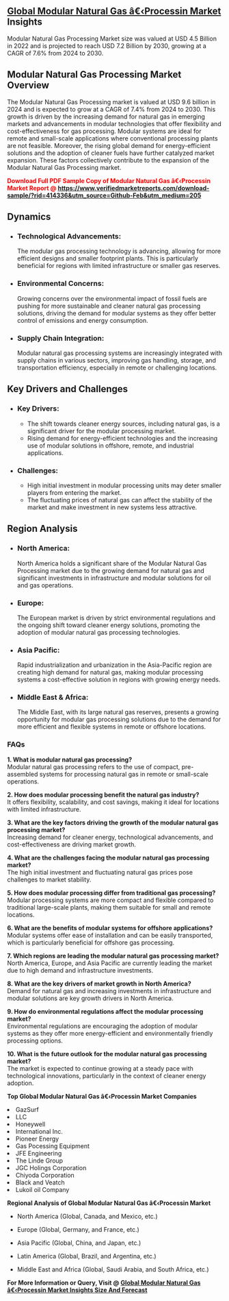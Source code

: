 <h2><a href="https://www.verifiedmarketreports.com/download-sample/?rid=414336&amp;utm_source=Github&amp;utm_medium=205" target="_blank">Global Modular Natural Gas â€‹Processin Market</a> Insights</h2><p>Modular Natural Gas Processing Market size was valued at USD 4.5 Billion in 2022 and is projected to reach USD 7.2 Billion by 2030, growing at a CAGR of 7.6% from 2024 to 2030.</p><p> <h2>Modular Natural Gas Processing Market Overview</h2> <p>The Modular Natural Gas Processing market is valued at USD 9.6 billion in 2024 and is expected to grow at a CAGR of 7.4% from 2024 to 2030. This growth is driven by the increasing demand for natural gas in emerging markets and advancements in modular technologies that offer flexibility and cost-effectiveness for gas processing. Modular systems are ideal for remote and small-scale applications where conventional processing plants are not feasible. Moreover, the rising global demand for energy-efficient solutions and the adoption of cleaner fuels have further catalyzed market expansion. These factors collectively contribute to the expansion of the Modular Natural Gas Processing market.</p> <p><strong><p><span class=""><span style="color: #ff0000;"><strong>Download Full PDF Sample Copy of Modular Natural Gas â€‹Processin Market Report</strong> @ </span><a href="https://www.verifiedmarketreports.com/download-sample/?rid=414336&amp;utm_source=Github-Feb&amp;utm_medium=205" target="_blank">https://www.verifiedmarketreports.com/download-sample/?rid=414336&amp;utm_source=Github-Feb&amp;utm_medium=205</a></span></p></strong></p> <h2>Dynamics</h2> <ul> <li><h3>Technological Advancements:</h3> The modular gas processing technology is advancing, allowing for more efficient designs and smaller footprint plants. This is particularly beneficial for regions with limited infrastructure or smaller gas reserves.</li> <li><h3>Environmental Concerns:</h3> Growing concerns over the environmental impact of fossil fuels are pushing for more sustainable and cleaner natural gas processing solutions, driving the demand for modular systems as they offer better control of emissions and energy consumption.</li> <li><h3>Supply Chain Integration:</h3> Modular natural gas processing systems are increasingly integrated with supply chains in various sectors, improving gas handling, storage, and transportation efficiency, especially in remote or challenging locations.</li> </ul> <h2>Key Drivers and Challenges</h2> <ul> <li><h3>Key Drivers:</h3> <ul> <li>The shift towards cleaner energy sources, including natural gas, is a significant driver for the modular processing market.</li> <li>Rising demand for energy-efficient technologies and the increasing use of modular solutions in offshore, remote, and industrial applications.</li> </ul> </li> <li><h3>Challenges:</h3> <ul> <li>High initial investment in modular processing units may deter smaller players from entering the market.</li> <li>The fluctuating prices of natural gas can affect the stability of the market and make investment in new systems less attractive.</li> </ul> </li> </ul> <h2>Region Analysis</h2> <ul> <li><h3>North America:</h3> North America holds a significant share of the Modular Natural Gas Processing market due to the growing demand for natural gas and significant investments in infrastructure and modular solutions for oil and gas operations.</li> <li><h3>Europe:</h3> The European market is driven by strict environmental regulations and the ongoing shift toward cleaner energy solutions, promoting the adoption of modular natural gas processing technologies.</li> <li><h3>Asia Pacific:</h3> Rapid industrialization and urbanization in the Asia-Pacific region are creating high demand for natural gas, making modular processing systems a cost-effective solution in regions with growing energy needs.</li> <li><h3>Middle East & Africa:</h3> The Middle East, with its large natural gas reserves, presents a growing opportunity for modular gas processing solutions due to the demand for more efficient and flexible systems in remote or offshore locations.</li> </ul> <h3>FAQs</h3> <p><strong>1. What is modular natural gas processing?</strong><br>Modular natural gas processing refers to the use of compact, pre-assembled systems for processing natural gas in remote or small-scale operations.</p> <p><strong>2. How does modular processing benefit the natural gas industry?</strong><br>It offers flexibility, scalability, and cost savings, making it ideal for locations with limited infrastructure.</p> <p><strong>3. What are the key factors driving the growth of the modular natural gas processing market?</strong><br>Increasing demand for cleaner energy, technological advancements, and cost-effectiveness are driving market growth.</p> <p><strong>4. What are the challenges facing the modular natural gas processing market?</strong><br>The high initial investment and fluctuating natural gas prices pose challenges to market stability.</p> <p><strong>5. How does modular processing differ from traditional gas processing?</strong><br>Modular processing systems are more compact and flexible compared to traditional large-scale plants, making them suitable for small and remote locations.</p> <p><strong>6. What are the benefits of modular systems for offshore applications?</strong><br>Modular systems offer ease of installation and can be easily transported, which is particularly beneficial for offshore gas processing.</p> <p><strong>7. Which regions are leading the modular natural gas processing market?</strong><br>North America, Europe, and Asia Pacific are currently leading the market due to high demand and infrastructure investments.</p> <p><strong>8. What are the key drivers of market growth in North America?</strong><br>Demand for natural gas and increasing investments in infrastructure and modular solutions are key growth drivers in North America.</p> <p><strong>9. How do environmental regulations affect the modular processing market?</strong><br>Environmental regulations are encouraging the adoption of modular systems as they offer more energy-efficient and environmentally friendly processing options.</p> <p><strong>10. What is the future outlook for the modular natural gas processing market?</strong><br>The market is expected to continue growing at a steady pace with technological innovations, particularly in the context of cleaner energy adoption.</p> </p><p><strong>Top Global Modular Natural Gas â€‹Processin Market Companies</strong></p><div data-test-id=""><p><li>GazSurf</li><li> LLC</li><li> Honeywell</li><li> International Inc.</li><li> Pioneer Energy</li><li> Gas Pocessing Equipment</li><li> JFE Engineering</li><li> The Linde Group</li><li> JGC Holings Corporation</li><li> Chiyoda Corporation</li><li> Black and Veatch</li><li> Lukoil oil Company</li></p><div><strong>Regional Analysis of&nbsp;Global Modular Natural Gas â€‹Processin Market</strong></div><ul><li dir="ltr"><p dir="ltr">North America&nbsp;(Global, Canada, and Mexico, etc.)</p></li><li dir="ltr"><p dir="ltr">Europe (Global, Germany, and France, etc.)</p></li><li dir="ltr"><p dir="ltr">Asia Pacific&nbsp;(Global, China, and Japan, etc.)</p></li><li dir="ltr"><p dir="ltr">Latin America&nbsp;(Global, Brazil, and Argentina, etc.)</p></li><li dir="ltr">Middle East and Africa&nbsp;(Global, Saudi Arabia, and South Africa, etc.)</li></ul><p><strong>For More Information or Query, Visit @&nbsp;</strong><strong><a href="https://www.verifiedmarketreports.com/product/modular-natural-gas-processin-market/?utm_source=Github&amp;utm_medium=205" target="_blank">Global Modular Natural Gas â€‹Processin Market Insights Size And Forecast</a></strong></p></div>
